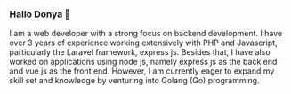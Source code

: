 ### Hallo Donya 👋
I am a web developer with a strong focus on backend development. I have over 3 years of experience working extensively with PHP and Javascript, particularly the Laravel framework, express js. Besides that, I have also worked on applications using node js, namely express js as the back end and vue js as the front end. However, I am currently eager to expand my skill set and knowledge by venturing into Golang (Go) programming.
<!--
**khairulazman67/khairulazman67** is a ✨ _special_ ✨ repository because its `README.md` (this file) appears on your GitHub profile.

Here are some ideas to get you started:

- 🔭 I’m currently working on ...
- 🌱 I’m currently learning ...
- 👯 I’m looking to collaborate on ...
- 🤔 I’m looking for help with ...
- 💬 Ask me about ...
- 📫 How to reach me: ...
- 😄 Pronouns: ...
- ⚡ Fun fact: ...
-->
